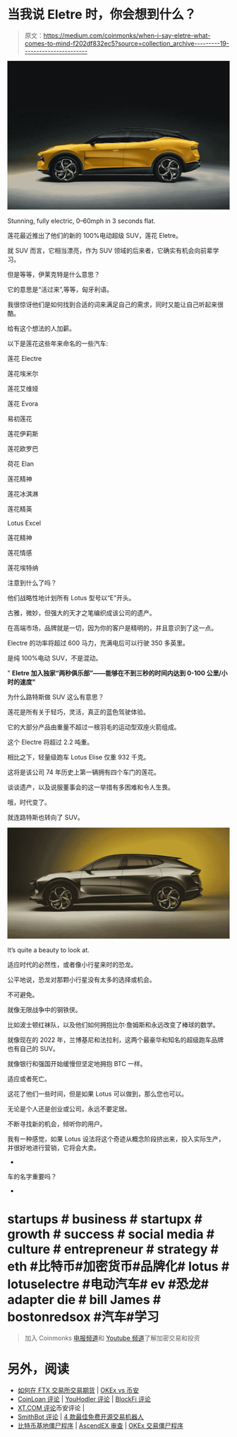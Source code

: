 # 当我说 Eletre 时，你会想到什么？

> 原文：<https://medium.com/coinmonks/when-i-say-eletre-what-comes-to-mind-f202df832ec5?source=collection_archive---------19----------------------->

![](img/129926257ed8aecea7f57e35df4b530c.png)

Stunning, fully electric, 0–60mph in 3 seconds flat.

莲花最近推出了他们的新的 100%电动超级 SUV，莲花 Eletre。

就 SUV 而言，它相当漂亮，作为 SUV 领域的后来者，它确实有机会向前辈学习。

但是等等，伊莱克特是什么意思？

它的意思是“活过来”,等等，匈牙利语。

我很惊讶他们是如何找到合适的词来满足自己的需求，同时又能让自己听起来很酷。

给有这个想法的人加薪。

以下是莲花这些年来命名的一些汽车:

莲花 Electre

莲花埃米尔

莲花艾维娅

莲花 Evora

易初莲花

莲花伊莉斯

莲花欧罗巴

荷花 Elan

莲花精神

莲花冰淇淋

莲花精英

Lotus Excel

莲花精神

莲花情感

莲花埃特纳

注意到什么了吗？

他们战略性地计划所有 Lotus 型号以“E”开头。

古雅，微妙，但强大的天才之笔编织成该公司的遗产。

在高端市场，品牌就是一切，因为你的客户是精明的，并且意识到了这一点。

Electre 的功率将超过 600 马力，充满电后可以行驶 350 多英里。

是纯 100%电动 SUV，不是混动。

" **Eletre 加入独家“两秒俱乐部”——能够在不到三秒的时间内达到 0-100 公里/小时的速度"**

为什么路特斯做 SUV 这么有意思？

莲花是所有关于轻巧，灵活，真正的蓝色驾驶体验。

它的大部分产品由重量不超过一根羽毛的运动型双座火箭组成。

这个 Electre 将超过 2.2 吨重。

相比之下，轻量级跑车 Lotus Elise 仅重 932 千克。

这将是该公司 74 年历史上第一辆拥有四个车门的莲花。

谈谈遗产，以及说服董事会的这一举措有多困难和令人生畏。

哦，时代变了。

就连路特斯也转向了 SUV。

![](img/64075d3544984226d7c0e526d1033b4d.png)

It’s quite a beauty to look at.

适应时代的必然性，或者像小行星来时的恐龙。

公平地说，恐龙对那颗小行星没有太多的选择或机会。

不可避免。

就像无限战争中的钢铁侠。

比如波士顿红袜队，以及他们如何拥抱比尔·詹姆斯和永远改变了棒球的数学。

就像现在的 2022 年，兰博基尼和法拉利，这两个最豪华和知名的超级跑车品牌也有自己的 SUV。

就像银行和强国开始缓慢但坚定地拥抱 BTC 一样。

适应或者死亡。

这花了他们一些时间，但是如果 Lotus 可以做到，那么您也可以。

无论是个人还是创业或公司，永远不要定居。

不断寻找新的机会，倾听你的用户。

我有一种感觉，如果 Lotus 设法将这个奇迹从概念阶段挤出来，投入实际生产，并很好地进行营销，它将会大卖。

-

车的名字重要吗？

-

# startups # business # startupx # growth # success # social media # culture # entrepreneur # strategy # eth #比特币#加密货币#品牌化# lotus # lotuselectre #电动汽车# ev #恐龙# adapter die # bill James # bostonredsox #汽车#学习

> 加入 Coinmonks [电报频道](https://t.me/coincodecap)和 [Youtube 频道](https://www.youtube.com/c/coinmonks/videos)了解加密交易和投资

# 另外，阅读

*   [如何在 FTX 交易所交易期货](https://coincodecap.com/ftx-futures-trading) | [OKEx vs 币安](https://coincodecap.com/okex-vs-binance)
*   [CoinLoan 评论](https://coincodecap.com/coinloan-review) | [YouHodler 评论](/coinmonks/youhodler-4-easy-ways-to-make-money-98969b9689f2) | [BlockFi 评论](https://coincodecap.com/blockfi-review)
*   [XT.COM 评论](https://coincodecap.com/profittradingapp-for-binance)币安评论 |
*   [SmithBot 评论](https://coincodecap.com/smithbot-review) | [4 款最佳免费开源交易机器人](https://coincodecap.com/free-open-source-trading-bots)
*   [比特币基地僵尸程序](/coinmonks/coinbase-bots-ac6359e897f3) | [AscendEX 审查](/coinmonks/ascendex-review-53e829cf75fa) | [OKEx 交易僵尸程序](/coinmonks/okex-trading-bots-234920f61e60)